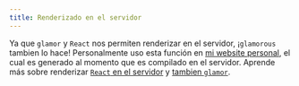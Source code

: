 ```yaml
---
title: Renderizado en el servidor
---
```


Ya que `glamor` y `React` nos permiten renderizar en el servidor, ¡`glamorous` tambien lo hace!
Personalmente uso esta función en [mi website personal](https://github.com/kentcdodds/kentcdodds.com),
el cual es generado al momento que es compilado en el servidor. Aprende más sobre renderizar
[`React` en el servidor](https://facebook.github.io/react/docs/react-dom-server.html) y
[tambien `glamor`](https://github.com/threepointone/glamor/blob/5e7d988211330b8e2fca5bb8da78e35051444efd/docs/server.md).
